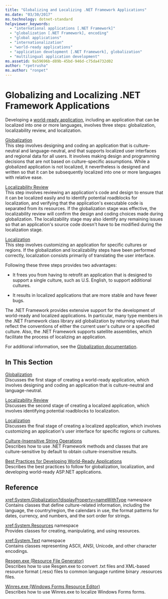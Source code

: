 ```yaml
---
title: "Globalizing and Localizing .NET Framework Applications"
ms.date: "03/30/2017"
ms.technology: dotnet-standard
helpviewer_keywords: 
  - "international applications [.NET Framework]"
  - "globalization [.NET Framework], encoding"
  - "global applications"
  - "internationalization"
  - "world-ready applications"
  - "application development [.NET Framework], globalization"
  - "multilingual application development"
ms.assetid: 9a59696b-d89b-45bd-946d-c75da4732d02
author: "rpetrusha"
ms.author: "ronpet"
---
```

# Globalizing and Localizing .NET Framework Applications
Developing a [world-ready application](http://msdn.microsoft.com/goglobal/bb978433.aspx), including an application that can be localized into one or more languages, involves three steps: globalization, localizability review, and localization.  
  
 [Globalization](../../../docs/standard/globalization-localization/globalization.md)  
 This step involves designing and coding an application that is culture-neutral and language-neutral, and that supports localized user interfaces and regional data for all users. It involves making design and programming decisions that are not based on culture-specific assumptions. While a globalized application is not localized, it nevertheless is designed and written so that it can be subsequently localized into one or more languages with relative ease.  
  
 [Localizability Review](../../../docs/standard/globalization-localization/localizability-review.md)  
 This step involves reviewing an application's code and design to ensure that it can be localized easily and to identify potential roadblocks for localization, and verifying that the application's executable code is separated from its resources. If the globalization stage was effective, the localizability review will confirm the design and coding choices made during globalization. The localizability stage may also identify any remaining issues so that an application's source code doesn't have to be modified during the localization stage.  
  
 [Localization](../../../docs/standard/globalization-localization/localization.md)  
 This step involves customizing an application for specific cultures or regions. If the globalization and localizability steps have been performed correctly, localization consists primarily of translating the user interface.  
  
 Following these three steps provides two advantages:  
  
-   It frees you from having to retrofit an application that is designed to support a single culture, such as U.S. English, to support additional cultures.  
  
-   It results in localized applications that are more stable and have fewer bugs.  
  
 The .NET Framework provides extensive support for the development of world-ready and localized applications. In particular, many type members in the .NET Framework class library aid globalization by returning values that reflect the conventions of either the current user's culture or a specified culture. Also, the .NET Framework supports satellite assemblies, which facilitate the process of localizing an application.  
  
 For additional information, see the [Globalization documentation](/globalization/).  
  
## In This Section  
 [Globalization](../../../docs/standard/globalization-localization/globalization.md)  
 Discusses the first stage of creating a world-ready application, which involves designing and coding an application that is culture-neutral and language-neutral.  
  
 [Localizability Review](../../../docs/standard/globalization-localization/localizability-review.md)  
 Discusses the second stage of creating a localized application, which involves identifying potential roadblocks to localization.  
  
 [Localization](../../../docs/standard/globalization-localization/localization.md)  
 Discusses the final stage of creating a localized application, which involves customizing an application's user interface for specific regions or cultures.  
  
 [Culture-Insensitive String Operations](../../../docs/standard/globalization-localization/culture-insensitive-string-operations.md)  
 Describes how to use .NET Framework methods and classes that are culture-sensitive by default to obtain culture-insensitive results.  
  
 [Best Practices for Developing World-Ready Applications](../../../docs/standard/globalization-localization/best-practices-for-developing-world-ready-apps.md)  
 Describes the best practices to follow for globalization, localization, and developing world-ready ASP.NET applications.  
  
## Reference  
 <xref:System.Globalization?displayProperty=nameWithType> namespace  
 Contains classes that define culture-related information, including the language, the country/region, the calendars in use, the format patterns for dates, currency, and numbers, and the sort order for strings.  
  
 <xref:System.Resources> namespace  
 Provides classes for creating, manipulating, and using resources.  
  
 <xref:System.Text> namespace  
 Contains classes representing ASCII, ANSI, Unicode, and other character encodings.  
  
 [Resgen.exe (Resource File Generator)](../../../docs/framework/tools/resgen-exe-resource-file-generator.md)  
 Describes how to use Resgen.exe to convert .txt files and XML-based resource format (.resx) files to common language runtime binary .resources files.  
  
 [Winres.exe (Windows Forms Resource Editor)](../../../docs/framework/tools/winres-exe-windows-forms-resource-editor.md)  
 Describes how to use Winres.exe to localize Windows Forms forms.
